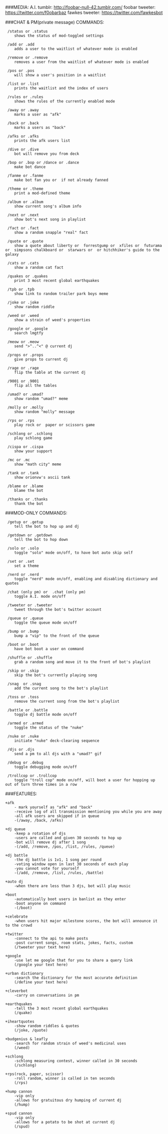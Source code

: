###MEDIA:
	A.I. tumblr: http://foobar-null-42.tumblr.com/
	foobar tweeter: https://twitter.com/f0obarbaz
	fawkes tweeter: https://twitter.com/fawkesbot



###CHAT & PM(private message) COMMANDS:

	 /status or .status
	 	shows the status of mod-toggled settings
	 
	 /add or .add
	 	adds a user to the waitlist of whatever mode is enabled
	 
	 /remove or .remove
	 	removes a user from the waitlist of whatever mode is enabled
	 
	 /pos or .pos
	 	will show a user's position in a waitlist
	 
	 /list or .list
	 	prints the waitlist and the index of users
	 
	 /rules or .rules
	 	shows the rules of the currently enabled mode

	 /away or .away
	 	marks a user as "afk"

	 /back or .back
	 	marks a users as "back"

	 /afks or .afks
	 	prints the afk users list

	 /dive or .dive
	 	bot will remove you from deck

	 /bop or .bop or /dance or .dance
	 	make bot dance

	 /fanme or .fanme  
	 	make bot fan you or  if not already fanned

	 /theme or .theme  
	 	print a mod-defined theme

	 /album or .album  
	 	show current song's album info

	 /next or .next  
	 	show bot's next song in playlist

	 /fact or .fact  
	 	show a random snapple "real" fact

	 /quote or .quote  
	 	show a quote about liberty or  forrestgump or  xfiles or  futurama  or  simpsons chalkboard or  starwars or  or hitchhiker's guide to the galaxy

	 /cats or .cats  
	 	show a random cat fact

	 /quakes or .quakes  
	 	print 3 most recent global earthquakes

	 /tpb or .tpb  
	 	show link to random trailer park boys meme

	 /joke or .joke  
	 	show random riddle

	 /weed or .weed  
	 	show a strain of weed's properties

	 /google or .google  
	 	search lmgtfy

	 /meow or .meow  
	 	send ">^..^<" @ current dj

	 /props or .props  
	 	give props to current dj

	 /rage or .rage  
	 	flip the table at the current dj

	 /9001 or .9001  
	 	flip all the tables

	 /umad? or .umad?  
	 	show random "umad?" meme

	 /molly or .molly  
	 	show random "molly" message

	 /rps or .rps  
	 	play rock or  paper or scissors game

	 /schlong or .schlong  
	 	play schlong game

	 /cispa or .cispa  
	 	show your support

	 /mc or .mc  
	 	show "math city" meme

	 /tank or .tank  
	 	show orionvw's ascii tank

	 /blame or .blame  
	 	blame the bot

	 /thanks or .thanks  
	 	thank the bot


###MOD-ONLY COMMANDS:

	 /getup or .getup  
	 	tell the bot to hop up and dj

	 /getdown or .getdown  
	 	tell the bot to hop down

	 /solo or .solo  
	 	toggle "solo" mode on/off, to have bot auto skip self

	 /set or .set  
	 	set a theme

	 /nerd or .nerd  
	 	toggle "nerd" mode on/off, enabling and disabling dictionary and quotes

	 /chat (only pm) or  .chat (only pm)  
	 	toggle A.I. mode on/off

	 /tweeter or .tweeter  
	 	tweet through the bot's twitter account

	 /queue or .queue  
	 	toggle the queue mode on/off

	 /bump or .bump  
	 	bump a "vip" to the front of the queue

	 /boot or .boot  
	 	have bot boot a user on command

	 /shuffle or .shuffle  
	 	grab a random song and move it to the front of bot's playlist

	 /skip or .skip  
	 	skip the bot's currently playing song

	 /snag  or .snag  
	 	add the current song to the bot's playlist

	 /toss or .toss  
	 	remove the current song from the bot's playlist

	 /battle or .battle 
	 	toggle dj battle mode on/off

	 /armed or .armed  
	 	toggle the status of the "nuke"

	 /nuke or .nuke  
	 	initiate "nuke" deck-clearing sequence

	 /djs or .djs  
	 	send a pm to all djs with a "umad?" gif

	 /debug or .debug  
	 	toggle debugging mode on/off

	 /trollcop or .trollcop  
	 	toggle "troll cop" mode on/off, will boot a user for hopping up out of turn three times in a row



###FEATURES:

	+afk
		- mark yourself as "afk" and "back"
		-receive log of all transmission mentioning you while you are away
		-all afk users are skipped if in queue
		-(/away, /back, /afks)

	+dj queue
		-keep a rotation of djs
		-users are called and given 30 seconds to hop up
		-bot will remove dj after 1 song
		-(/add, /remove, /pos, /list, /rules, /queue)

	+dj battle
		-the dj battle is 1v1, 1 song per round
		-voting window open in last 30 seconds of each play 
		-you cannot vote for yourself
		-(/add, /remove, /list, /rules, /battle)

	+auto dj
		-when there are less than 3 djs, bot will play music

	+boot
		-automatically boot users in banlist as they enter
		-boot anyone on command
		-(/boot)

	+celebrate
		-when users hit major milestone scores, the bot will announce it to the crowd
		
	+twitter
		-connect to the api to make posts
		-post current songs, room stats, jokes, facts, custom
		(/tweeter your text here)

	+google
		-use let me google that for you to share a query link
		(/google your text here)

	+urban dictionary
		-search the dictionary for the most accurate definition
		(/define your text here)

	+cleverbot
		-carry on conversations in pm
	
	+earthquakes
		-tell the 3 most recent global earthquakes
		(/quake)
		
	+iheartquotes
		-show random riddles & quotes
		(/joke, /quote)

	+budgenius & leafly
		-search for random strain of weed's medicinal uses
		(/weed)

	+schlong
		-schlong measuring contest, winner called in 30 seconds
		(/schlong)

	+rps(rock, paper, scissor)
		-roll random, winner is called in ten seconds
		(/rps)

	+hump cannon
		-vip only
		-allows for gratuitous dry humping of current dj
		(/hump)

	+spud cannon
		-vip only
		-allows for a potato to be shot at current dj
		(/spud)
